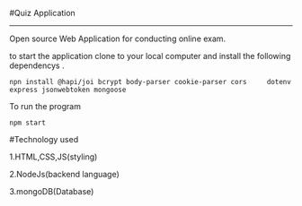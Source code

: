 #Quiz Application
___
Open source Web Application for conducting online exam.

to start the application clone to your local computer and install the following dependencys .
```
npn install @hapi/joi bcrypt body-parser cookie-parser cors     dotenv express jsonwebtoken mongoose
```
To run the program 
~~~
npm start
~~~

#Technology used

1.HTML,CSS,JS(styling)

2.NodeJs(backend language)

3.mongoDB(Database)